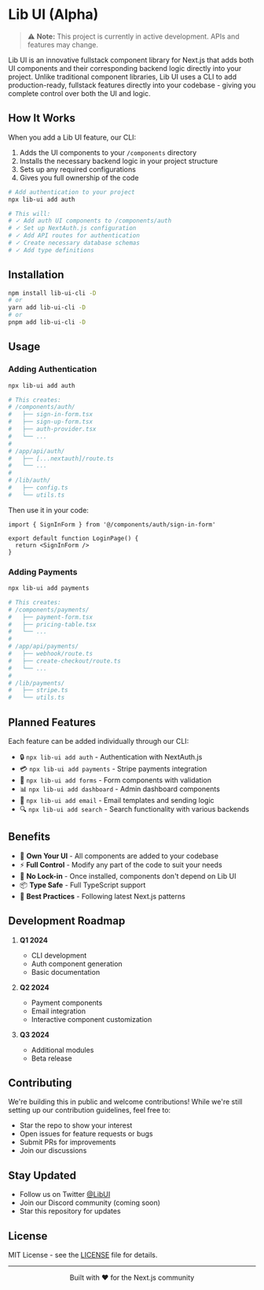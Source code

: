 # Lib UI (Alpha)

> ⚠️ **Note:** This project is currently in active development. APIs and features may change.

Lib UI is an innovative fullstack component library for Next.js that adds both UI components and their corresponding backend logic directly into your project. Unlike traditional component libraries, Lib UI uses a CLI to add production-ready, fullstack features directly into your codebase - giving you complete control over both the UI and logic.

## How It Works

When you add a Lib UI feature, our CLI:
1. Adds the UI components to your `/components` directory
2. Installs the necessary backend logic in your project structure
3. Sets up any required configurations
4. Gives you full ownership of the code

```bash
# Add authentication to your project
npx lib-ui add auth

# This will:
# ✓ Add auth UI components to /components/auth
# ✓ Set up NextAuth.js configuration
# ✓ Add API routes for authentication
# ✓ Create necessary database schemas
# ✓ Add type definitions
```

## Installation

```bash
npm install lib-ui-cli -D
# or
yarn add lib-ui-cli -D
# or
pnpm add lib-ui-cli -D
```

## Usage

### Adding Authentication

```bash
npx lib-ui add auth

# This creates:
# /components/auth/
#   ├── sign-in-form.tsx
#   ├── sign-up-form.tsx
#   ├── auth-provider.tsx
#   └── ...
# 
# /app/api/auth/
#   ├── [...nextauth]/route.ts
#   └── ...
#
# /lib/auth/
#   ├── config.ts
#   └── utils.ts
```

Then use it in your code:

```tsx
import { SignInForm } from '@/components/auth/sign-in-form'

export default function LoginPage() {
  return <SignInForm />
}
```

### Adding Payments

```bash
npx lib-ui add payments

# This creates:
# /components/payments/
#   ├── payment-form.tsx
#   ├── pricing-table.tsx
#   └── ...
#
# /app/api/payments/
#   ├── webhook/route.ts
#   ├── create-checkout/route.ts
#   └── ...
#
# /lib/payments/
#   ├── stripe.ts
#   └── utils.ts
```

## Planned Features

Each feature can be added individually through our CLI:

- 🔒 `npx lib-ui add auth` - Authentication with NextAuth.js
- 💳 `npx lib-ui add payments` - Stripe payments integration
- 📝 `npx lib-ui add forms` - Form components with validation
- 📊 `npx lib-ui add dashboard` - Admin dashboard components
- 📧 `npx lib-ui add email` - Email templates and sending logic
- 🔍 `npx lib-ui add search` - Search functionality with various backends

## Benefits

- 🎨 **Own Your UI** - All components are added to your codebase
- ⚡ **Full Control** - Modify any part of the code to suit your needs
- 🔧 **No Lock-in** - Once installed, components don't depend on Lib UI
- 📦 **Type Safe** - Full TypeScript support
- 🚀 **Best Practices** - Following latest Next.js patterns

## Development Roadmap

1. **Q1 2024**
   - CLI development
   - Auth component generation
   - Basic documentation
   
2. **Q2 2024**
   - Payment components
   - Email integration
   - Interactive component customization
   
3. **Q3 2024**
   - Additional modules
   - Beta release

## Contributing

We're building this in public and welcome contributions! While we're still setting up our contribution guidelines, feel free to:
- Star the repo to show your interest
- Open issues for feature requests or bugs
- Submit PRs for improvements
- Join our discussions

## Stay Updated

- Follow us on Twitter [@LibUI](https://twitter.com/libui)
- Join our Discord community (coming soon)
- Star this repository for updates

## License

MIT License - see the [LICENSE](LICENSE) file for details.

---

<p align="center">Built with ❤️ for the Next.js community</p>
